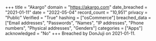 +++
title = "Akargo"
domain = "https://akargo.com"
date_breached = "2021-01-11"
date = "2022-05-04"
record_count = "10,951"
privacy = "Public"
Verified = "True"
hashing = ["osCommerce"]
breached_data = ["Email addresses", "Passwords", "Names", "IP addresses", "Phone numbers", "Physical addresses", "Genders"]
categories = ["Apps"]
acknowledged = "No"
+++
Breached by DonJuji on 2021-01-11.
